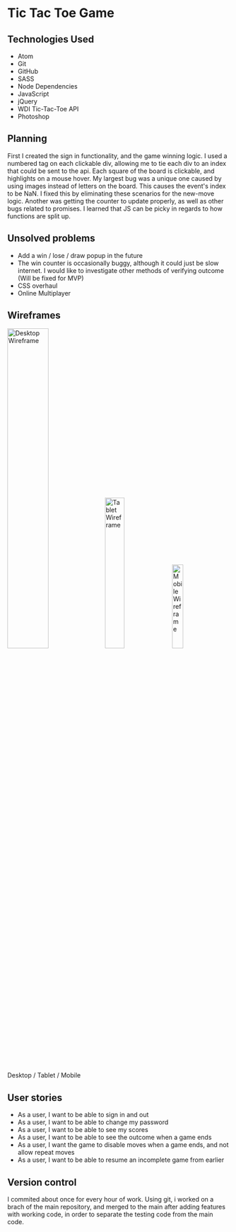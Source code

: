 # Tic Tac Toe Game

## Technologies Used
- Atom
- Git
- GitHub
- SASS
- Node Dependencies
- JavaScript
- jQuery
- WDI Tic-Tac-Toe API
- Photoshop

## Planning
First I created the sign in functionality, and the game winning logic. I used a numbered tag on each clickable div, allowing me to tie each div to an index that could be sent to the api. Each square of the board is clickable, and highlights on a mouse hover. My largest bug was a unique one caused by using images instead of letters on the board. This causes the event's index to be NaN. I fixed this by eliminating these scenarios for the new-move logic. Another was getting the counter to update properly, as well as other bugs related to promises. I learned that JS can be picky in regards to how functions are split up.

## Unsolved problems
- Add a win / lose / draw popup in the future
- The win counter is occasionally buggy, although it could just be slow internet. I would like to investigate other methods of verifying outcome (Will be fixed for MVP)
- CSS overhaul
- Online Multiplayer

## Wireframes
<img src="https://i.imgur.com/0cXIyim.png" width="43%" alt="Desktop Wireframe"> <img src="https://i.imgur.com/phurmka.png" width="29.5%" alt="Tablet Wireframe">
<img src="https://i.imgur.com/VjJCzwu.png" width="22%" alt="Mobile Wireframe">
Desktop / Tablet / Mobile

## User stories
- As a user, I want to be able to sign in and out
- As a user, I want to be able to change my password
- As a user, I want to be able to see my scores
- As a user, I want to be able to see the outcome when a game ends
- As a user, I want the game to disable moves when a game ends, and not allow repeat moves
- As a user, I want to be able to resume an incomplete game from earlier

## Version control
I commited about once for every hour of work. Using git, i worked on a brach of the main repository, and merged to the main after adding features with working code, in order to separate the testing code from the main code.
